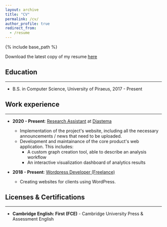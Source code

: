 ```yaml
---
layout: archive
title: "CV"
permalink: /cv/
author_profile: true
redirect_from:
  - /resume
---
```


{% include base_path %}

Download the latest copy of my resume [here](https://adreaskar.github.io/files/Resume-Andreas-Karabetian.pdf)
## Education
---
* B.S. in Computer Science, University of Piraeus, 2017 - Present
<!-- * M.S. in Jekyll, GitHub University, 2014 -->
<!-- * Ph.D in Version Control Theory, GitHub University, 2018 (expected) -->

## Work experience
---
* **2020 - Present**: <u>Research Assistant</u> at [Diastema](https://diastema.gr)
  * Implementation of the project's website, including all the necessary announcements / news that need
to be uploaded.
  * Development and maintainance of the core product's web application. This includes:
    * A custom graph creation tool, able to describe an analysis workflow
    * An interactive visualization dashboard of analytics results

* **2018 - Present**: <u>Wordpress Developer (Freelance)</u>
  * Creating websites for clients using WordPress.

## Licenses & Certifications
---
* **Cambridge English: First (FCE)** - Cambridge University Press & Assessment English

<!-- ## Publications
---
  <ul>{% for post in site.publications %}
    {% include archive-single-cv.html %}
  {% endfor %}</ul>
  
## Talks
---
  <ul>{% for post in site.talks %}
    {% include archive-single-talk-cv.html %}
  {% endfor %}</ul>
  
## Teaching
---
  <ul>{% for post in site.teaching %}
    {% include archive-single-cv.html %}
  {% endfor %}</ul>
  
## Service and leadership
---
* Currently signed in to 43 different slack teams -->

